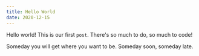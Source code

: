 ```yaml
---
title: Hello World
date: 2020-12-15
---
```


Hello world! This is our first `post`. There's so much to do, so much to code! 

<!--more-->

Someday you will get where you want to be. Someday soon, someday late. 
